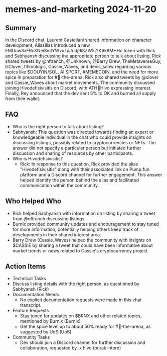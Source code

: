 # memes-and-marketing 2024-11-20

## Summary
 In the Discord chat, Laurent Castellani shared information on character development; AliasIlias introduced a new EMDuw3xFRcXNeiSmtYWvxzpJridj9iSZW5jYK6k8MHHc token with Rick and Sabhyansh discussing the appropriate person to talk about listing. Rick shared tweets by @nftranch, @Unknown, @Barry Drew, TheMetaverseGuy, illClover, t3knologic, Cassie_Waves, and denis_schw regarding various topics like $DOUYIN/SOL, AI SPORT, #MEMECOIN, and the need for more spice in preparation for #🤖-the-arena. Rick also shared tweets by @clover and Cassie_Waves about market movements. The community discussed joining Hivodefisivisitis on Discord, with ATH🥭Hivo expressing interest. Finally, Rey announced that the dev sent 5% to OK and burned all supply from their wallet.

## FAQ
 - Who is the right person to talk about listing?
  - Sabhyansh: This question was directed towards finding an expert or knowledgeable individual in the chat who could provide insights on discussing listings, possibly related to cryptocurrencies or NFTs. The answer did not specify a particular person but initiated further discussion and sharing of resources by other participants.
- Who is Hivodefisivisitis?
  - Rick: In response to this question, Rick provided the alias "Hivodefisivisitis" along with their associated link on Pump.fun platform and a Discord channel for further engagement. This answer helped identify the person behind the alias and facilitated communication within the community.

## Who Helped Who
 - Rick helped Sabhyansh with information on listing by sharing a tweet from @nftranch discussing listings.
- Burnix provided community updates and encouragement to stay tuned for more information, potentially helping others keep track of developments in their shared interest area.
- Barry Drew (Cassie_Waves) helped the community with insights on $CASSIE by sharing a tweet that could have been informative about market trends or news related to Cassie's cryptocurrency project.

## Action Items
 - Technical Tasks
  - Discuss listing details with the right person, as questioned by Sabhyansh (Rick)
- Documentation Needs
  - No explicit documentation requests were made in this chat transcript.
- Feature Requests
  - Stay tuned for updates on $BRNX and other related topics, mentioned by Burnix (Burnix)
  - Get the spice level up to about 50% ready for #🤖-the-arena, as suggested by UoS (UoS)
- Community Tasks
  - Dev should join a Discord channel for further discussion and collaboration, requested by .x hivo (burak intern)

